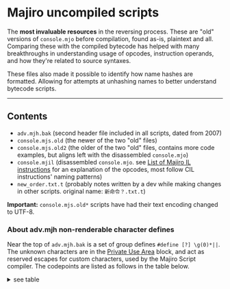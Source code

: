# Majiro uncompiled scripts

The **most invaluable resources** in the reversing process. These are "old" versions of `console.mjo` before compilation, found as-is, plaintext and all. Comparing these with the compiled bytecode has helped with many breakthroughs in understanding usage of opcodes, instruction operands, and how they're related to source syntaxes.

These files also made it possible to identify how name hashes are formatted. Allowing for attempts at unhashing names to better understand bytecode scripts.

***

## Contents

* `adv.mjh.bak` (second header file included in all scripts, dated from 2007)
* `console.mjs.old` (the newer of the two "old" files)
* `console.mjs.old2` (the older of the two "old" files, contains more code examples, but aligns left with the disassembled `console.mjo`)
* `console.mjil` (disassembled `console.mjo`. see [List of Majiro IL instructions](https://github.com/AtomCrafty/MajiroTools/wiki/List-of-Majiro-IL-instructions) for an explanation of the opcodes, most follow CIL instructions' naming patterns)
* `new_order.txt.t` (probably notes written by a dev while making changes in other scripts. original name: `新命令？.txt.t`)

**Important:** `console.mjs.old*` scripts have had their text encoding changed to UTF-8.

### About adv.mjh non-renderable character defines

Near the top of `adv.mjh.bak` is a set of group defines `#define [?] \g(0)*||`. The unknown characters are in the [Private Use Area](https://www.fileformat.info/info/unicode/block/private_use_area/index.htm) block, and act as reserved escapes for custom characters, used by the Majiro Script compiler. The codepoints are listed as follows in the table below.

<details><summary>see table</summary>

Original Shift\_JIS codepoints are included for identification, since `adv.mjh.bak` has been encoded in UTF-8 for accessibility. The first codepoint `\uff08` in the final row is a [Fullwidth left parenthesis](https://www.fileformat.info/info/unicode/char/ff08/index.htm) '<code>&#xff08;</code>'.

|Shift\_JIS|Unicode |Group        |
|:---------|:-------|:------------|
|`\xf0\x40`|`\ue000`|`\g(0)*\|\|` |
|`\xf0\x41`|`\ue001`|`\g(1)*\|\|` |
|`\xf0\x42`|`\ue002`|`\g(2)*\|\|` |
|`\xf0\x43`|`\ue003`|`\g(3)*\|\|` |
|`\xf0\x44`|`\ue004`|`\g(4)*\|\|` |
|`\xf0\x45`|`\ue005`|`\g(5)*\|\|` |
|`\xf0\x46`|`\ue006`|`\g(6)*\|\|` |
|`\xf0\x47`|`\ue007`|`\g(7)*\|\|` |
|`\xf0\x48`|`\ue008`|`\g(8)*\|\|` |
|`\xf0\x49`|`\ue009`|`\g(9)*\|\|` |
|`\xf0\x4a`|`\ue00a`|`\g(10)*\|\|`|
|`\xf0\x4b`|`\ue00b`|`\g(11)*\|\|`|
|`\xf0\x4c`|`\ue00c`|`\g(12)*\|\|`|
|`\xf0\x4d`|`\ue00d`|`\g(13)*\|\|`|
|`\xf0\x4e`|`\ue00e`|`\g(14)*\|\|`|
|`\xf0\x4f`|`\ue00f`|`\g(15)*\|\|`|
|`\xf0\x50`|`\ue010`|`\g(16)*\|\|`|
|`\xf0\x51`|`\ue011`|`\g(17)*\|\|`|
|`\xf0\x52`|`\ue012`|`\g(18)*\|\|`|
|`\xf0\x53`|`\ue013`|`\g(19)*\|\|`|
|`\xf0\x54`|`\ue014`|`\g(20)*\|\|`|
|`\xf0\x55`|`\ue015`|`\g(21)*\|\|`|
|`\xf0\x56`|`\ue016`|`\g(22)*\|\|`|
|`\xf0\x57`|`\ue017`|`\g(23)*\|\|`|
|`\xf0\x58`|`\ue018`|`\g(24)*\|\|`|
|`\xf0\x59`|`\ue019`|`\g(25)*\|\|`|
|`\xf0\x5a`|`\ue01a`|`\g(26)*\|\|`|
|`\xf0\x5b`|`\ue01b`|`\g(27)*\|\|`|
|`\xf0\x5c`|`\ue01c`|`\g(28)*\|\|`|
|`\xf0\x5d`|`\ue01d`|`\g(29)*\|\|`|
|`\xf0\x5e`|`\ue01e`|`\g(30)*\|\|`|
|`\xf0\x5f`|`\ue01f`|`\g(31)*\|\|`|
|`\xf0\x60`|`\ue020`|`\g(32)*\|\|`|
|`\xf0\x61`|`\ue021`|`\g(33)*\|\|`|
|`\xf0\x62`|`\ue022`|`\g(34)*\|\|`|
|`\xf0\x63`|`\ue023`|`\g(35)*\|\|`|
|`\xf0\x64`|`\ue024`|`\g(36)*\|\|`|
|`\xf0\x65`|`\ue025`|`\g(37)*\|\|`|
|`\x81\x69\xf0\x5c`|`\uff08\ue01c`|`\g(40,39,38)*\|\|`|

</details>